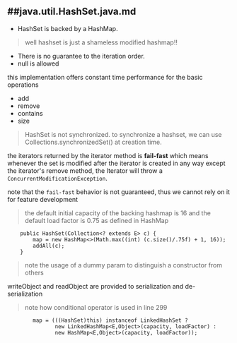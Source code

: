 ##java.util.HashSet.java.md
----------

- HashSet is backed by a HashMap.
>well hashset is just a shameless modified hashmap!!

- There is no guarantee to the iteration order.
- null is allowed

this implementation offers constant time performance
for the basic operations

- add
- remove
- contains
- size

> HashSet is not synchronized. to synchronize a hashset,
we can use Collections.synchronizedSet() at creation
time.

the iterators returned by the iterator method is **fail-fast**
which means whenever the set is modified after the
iterator is created in any way except the iterator's remove
method, the Iterator will throw a `ConcurrentModificationException`.

note that the `fail-fast` behavior is not guaranteed, thus
we cannot rely on it for feature development

> the default initial capacity of the backing hashmap is 16 and
the default load factor is 0.75 as defined in HashMap

```
    public HashSet(Collection<? extends E> c) {
        map = new HashMap<>(Math.max((int) (c.size()/.75f) + 1, 16));
        addAll(c);
    }
```

> note the usage of a dummy param to distinguish a constructor
from others

writeObject and readObject are provided to serialization and de-serialization

> note how conditional operator is used in line 299

```
        map = (((HashSet)this) instanceof LinkedHashSet ?
               new LinkedHashMap<E,Object>(capacity, loadFactor) :
               new HashMap<E,Object>(capacity, loadFactor));
```
